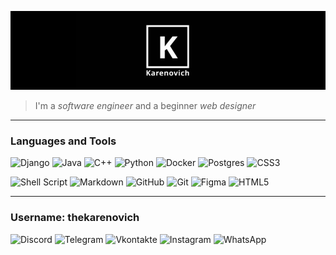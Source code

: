 ![Header](https://github.com/thekarenovich/thekarenovich/blob/main/asserts/111.jpg)
> I'm a *software engineer* and a beginner *web designer*
_____
### Languages and Tools 
![Django](https://img.shields.io/badge/django-%23092E20.svg?style=for-the-badge&logo=django&logoColor=white)
![Java](https://img.shields.io/badge/java-%23ED8B00.svg?style=for-the-badge&logo=java&logoColor=white)
![C++](https://img.shields.io/badge/c++-%2300599C.svg?style=for-the-badge&logo=c%2B%2B&logoColor=white)
![Python](https://img.shields.io/badge/python-3670A0?style=for-the-badge&logo=python&logoColor=ffdd54)
![Docker](https://img.shields.io/badge/docker-%230db7ed.svg?style=for-the-badge&logo=docker&logoColor=white)
![Postgres](https://img.shields.io/badge/postgres-%23316192.svg?style=for-the-badge&logo=postgresql&logoColor=white)
![CSS3](https://img.shields.io/badge/css3-%231572B6.svg?style=for-the-badge&logo=css3&logoColor=white)

![Shell Script](https://img.shields.io/badge/shell_script-%23121011.svg?style=for-the-badge&logo=gnu-bash&logoColor=white)
![Markdown](https://img.shields.io/badge/markdown-%23000000.svg?style=for-the-badge&logo=markdown&logoColor=white)
![GitHub](https://img.shields.io/badge/github-%23121011.svg?style=for-the-badge&logo=github&logoColor=white)
![Git](https://img.shields.io/badge/git-%23F05033.svg?style=for-the-badge&logo=git&logoColor=white)
![Figma](https://img.shields.io/badge/figma-%23F24E1E.svg?style=for-the-badge&logo=figma&logoColor=white)
![HTML5](https://img.shields.io/badge/html5-%23E34F26.svg?style=for-the-badge&logo=html5&logoColor=white)
_________________________________________________
### Username: thekarenovich
![Discord](https://img.shields.io/badge/Discord-%237289DA.svg?style=for-the-badge&logo=discord&logoColor=white)
![Telegram](https://img.shields.io/badge/Telegram-2CA5E0?style=for-the-badge&logo=telegram&logoColor=white)
![Vkontakte](https://img.shields.io/badge/Vkontakte-blue?style=for-the-badge&logo=VK&&logoColor=white)
![Instagram](https://img.shields.io/badge/Instagram-%23E4405F.svg?style=for-the-badge&logo=Instagram&logoColor=white)
![WhatsApp](https://img.shields.io/badge/WhatsApp-25D366?style=for-the-badge&logo=whatsapp&logoColor=white)


[comment]: <hello>

